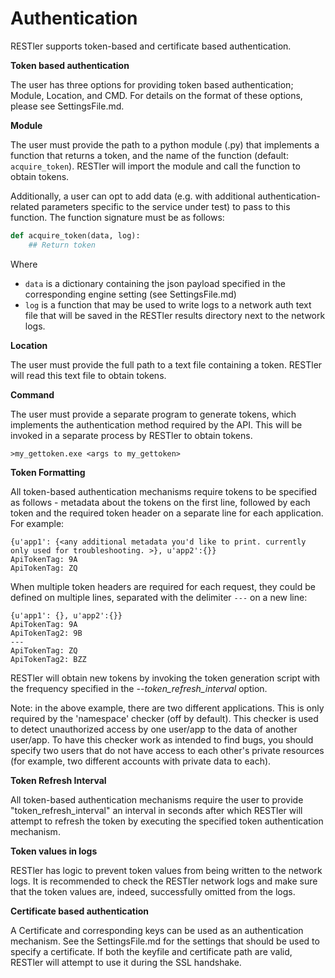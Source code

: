 # Authentication

RESTler supports token-based and certificate based authentication.

**Token based authentication**


The user has three options for providing token based authentication; Module, Location, and CMD. For details on the format of these options, please see SettingsFile.md.

**Module**

The user must provide the path to a python module (.py) that implements a function that returns a token, and the name of the function (default: `acquire_token`). RESTler will import the module and call the function to obtain tokens. 

Additionally, a user can opt to add data (e.g. with additional authentication-related parameters specific to the service under test) to pass to this function. The function signature must be as follows:

```python
def acquire_token(data, log):
    ## Return token
```

Where

- `data` is a dictionary containing the json payload specified in the corresponding engine setting (see SettingsFile.md)
- `log` is a function that may be used to write logs to a network auth text file that will be saved in the RESTler results directory next to the network logs.


**Location**

The user must provide the full path to a text file containing a token. RESTler will read this text file to obtain tokens.

**Command**

The user must provide a separate program to generate tokens, which implements the authentication method required by the API.  This will be invoked in a separate process by RESTler to obtain tokens.

`>my_gettoken.exe <args to my_gettoken>`

**Token Formatting**

All token-based authentication mechanisms require tokens to be specified as follows - metadata about the tokens on the first line, followed by each token and the required token header on a separate line for each application.  For example:

```
{u'app1': {<any additional metadata you'd like to print. currently only used for troubleshooting. >}, u'app2':{}}
ApiTokenTag: 9A
ApiTokenTag: ZQ
```

When multiple token headers are required for each request, they could be defined on multiple lines, separated with the delimiter `---` on a new line:

```
{u'app1': {}, u'app2':{}}
ApiTokenTag: 9A
ApiTokenTag2: 9B
---
ApiTokenTag: ZQ
ApiTokenTag2: BZZ
```

RESTler will obtain new tokens by invoking the token generation script with the frequency specified in the *--token_refresh_interval* option.


Note: in the above example, there are two different applications.  This is only required by the 'namespace' checker (off by default).  This checker is used to detect unauthorized access by one user/app to the data of another user/app.  To have this checker work as intended to find bugs, you should specify two users that do not have access to each other's private resources (for example, two different accounts with private data to each).​

**Token Refresh Interval**

All token-based authentication mechanisms require the user to provide "token_refresh_interval" an interval in seconds after which RESTler will attempt to refresh the token by executing the specified token authentication mechanism.


**Token values in logs**

RESTler has logic to prevent token values from being written to the network logs.  It is recommended to check the RESTler network logs and make sure that the token values are, indeed,  successfully omitted from the logs. 
                
**Certificate based authentication**
                
A Certificate and corresponding keys can be used as an authentication mechanism. See the SettingsFile.md for the settings that should be used to specify a certificate. If both the keyfile and certificate path are valid, RESTler will attempt to use it during the SSL handshake. 